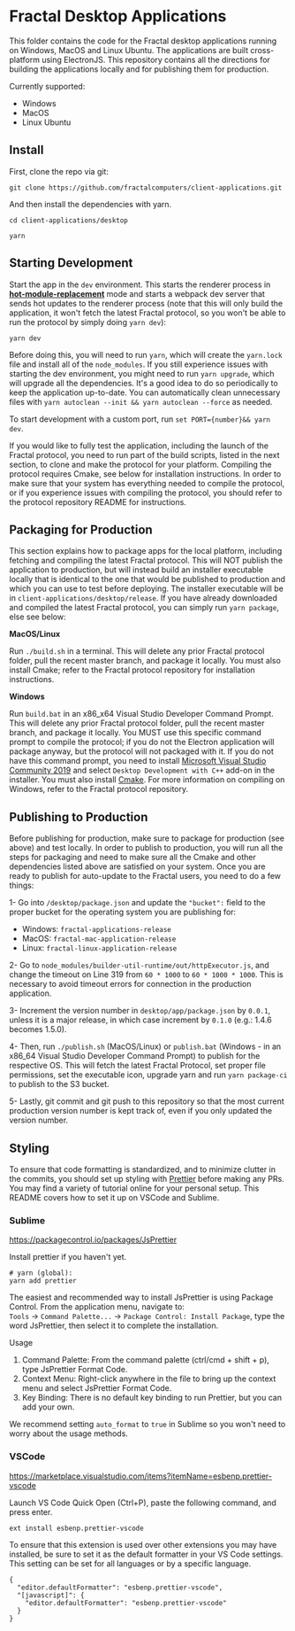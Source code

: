 # Fractal Desktop Applications

This folder contains the code for the Fractal desktop applications running on Windows, MacOS and Linux Ubuntu. The applications are built cross-platform using ElectronJS. This repository contains all the directions for building the applications locally and for publishing them for production.

Currently supported:

-   Windows
-   MacOS
-   Linux Ubuntu

## Install

First, clone the repo via git:

`git clone https://github.com/fractalcomputers/client-applications.git`

And then install the dependencies with yarn.

`cd client-applications/desktop`

`yarn`

## Starting Development

Start the app in the `dev` environment. This starts the renderer process in [**hot-module-replacement**](https://webpack.js.org/guides/hmr-react/) mode and starts a webpack dev server that sends hot updates to the renderer process (note that this will only build the application, it won't fetch the latest Fractal protocol, so you won't be able to run the protocol by simply doing `yarn dev`):

`yarn dev`

Before doing this, you will need to run `yarn`, which will create the `yarn.lock` file and install all of the `node_modules`. If you still experience issues with starting the dev environment, you might need to run `yarn upgrade`, which will upgrade all the dependencies. It's a good idea to do so periodically to keep the application up-to-date. You can automatically clean unnecessary files with `yarn autoclean --init && yarn autoclean --force` as needed.

To start development with a custom port, run `set PORT={number}&& yarn dev`.

If you would like to fully test the application, including the launch of the Fractal protocol, you need to run part of the build scripts, listed in the next section, to clone and make the protocol for your platform. Compiling the protocol requires Cmake, see below for installation instructions. In order to make sure that your system has everything needed to compile the protocol, or if you experience issues with compiling the protocol, you should refer to the protocol repository README for instructions.

## Packaging for Production

This section explains how to package apps for the local platform, including fetching and compiling the latest Fractal protocol. This will NOT publish the application to production, but will instead build an installer executable locally that is identical to the one that would be published to production and which you can use to test before deploying. The installer executable will be in `client-applications/desktop/release`. If you have already downloaded and compiled the latest Fractal protocol, you can simply run `yarn package`, else see below:

**MacOS/Linux**

Run `./build.sh` in a terminal. This will delete any prior Fractal protocol folder, pull the recent master branch, and package it locally. You must also install Cmake; refer to the Fractal protocol repository for installation instructions.

**Windows**

Run `build.bat` in an x86_x64 Visual Studio Developer Command Prompt. This will delete any prior Fractal protocol folder, pull the recent master branch, and package it locally. You MUST use this specific command prompt to compile the protocol; if you do not the Electron application will package anyway, but the protocol will not packaged with it. If you do not have this command prompt, you need to install [Microsoft Visual Studio Community 2019](https://visualstudio.microsoft.com/downloads/) and select `Desktop Development with C++` add-on in the installer. You must also install [Cmake](https://cmake.org/download/). For more information on compiling on Windows, refer to the Fractal protocol repository.

## Publishing to Production

Before publishing for production, make sure to package for production (see above) and test locally. In order to publish to production, you will run all the steps for packaging and need to make sure all the Cmake and other dependencies listed above are satisfied on your system. Once you are ready to publish for auto-update to the Fractal users, you need to do a few things:

1- Go into `/desktop/package.json` and update the `"bucket":` field to the proper bucket for the operating system you are publishing for:

-   Windows: `fractal-applications-release`
-   MacOS: `fractal-mac-application-release`
-   Linux: `fractal-linux-application-release`

2- Go to `node_modules/builder-util-runtime/out/httpExecutor.js`, and change the timeout on Line 319 from `60 * 1000` to `60 * 1000 * 1000`. This is necessary to avoid timeout errors for connection in the production application.

3- Increment the version number in `desktop/app/package.json` by `0.0.1`, unless it is a major release, in which case increment by `0.1.0` (e.g.: 1.4.6 becomes 1.5.0).

4- Then, run `./publish.sh` (MacOS/Linux) or `publish.bat` (Windows - in an x86_64 Visual Studio Developer Command Prompt) to publish for the respective OS. This will fetch the latest Fractal Protocol, set proper file permissions, set the executable icon, upgrade yarn and run `yarn package-ci` to publish to the S3 bucket.

5- Lastly, git commit and git push to this repository so that the most current production version number is kept track of, even if you only updated the version number.

## Styling

To ensure that code formatting is standardized, and to minimize clutter in the commits, you should set up styling with [Prettier](https://prettier.io/) before making any PRs. You may find a variety of tutorial online for your personal setup. This README covers how to set it up on VSCode and Sublime.

### Sublime

https://packagecontrol.io/packages/JsPrettier

Install prettier if you haven't yet.

```
# yarn (global):
yarn add prettier
```

The easiest and recommended way to install Js​Prettier is using Package Control. From the application menu, navigate to:  
`Tools` -> `Command Palette...` -> `Package Control: Install Package`, type the word JsPrettier, then select it to complete the installation.

Usage

1. Command Palette: From the command palette (ctrl/cmd + shift + p), type JsPrettier Format Code.
2. Context Menu: Right-click anywhere in the file to bring up the context menu and select JsPrettier Format Code.
3. Key Binding: There is no default key binding to run Prettier, but you can add your own.

We recommend setting `auto_format` to `true` in Sublime so you won't need to worry about the usage methods.

### VSCode

https://marketplace.visualstudio.com/items?itemName=esbenp.prettier-vscode

Launch VS Code Quick Open (Ctrl+P), paste the following command, and press enter.

```
ext install esbenp.prettier-vscode
```

To ensure that this extension is used over other extensions you may have installed, be sure to set it as the default formatter in your VS Code settings. This setting can be set for all languages or by a specific language.

```
{
  "editor.defaultFormatter": "esbenp.prettier-vscode",
  "[javascript]": {
    "editor.defaultFormatter": "esbenp.prettier-vscode"
  }
}
```
